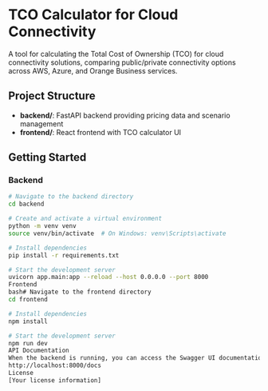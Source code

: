 # TCO Calculator for Cloud Connectivity

A tool for calculating the Total Cost of Ownership (TCO) for cloud connectivity solutions, comparing public/private connectivity options across AWS, Azure, and Orange Business services.

## Project Structure

- **backend/**: FastAPI backend providing pricing data and scenario management
- **frontend/**: React frontend with TCO calculator UI

## Getting Started

### Backend

```bash
# Navigate to the backend directory
cd backend

# Create and activate a virtual environment
python -m venv venv
source venv/bin/activate  # On Windows: venv\Scripts\activate

# Install dependencies
pip install -r requirements.txt

# Start the development server
uvicorn app.main:app --reload --host 0.0.0.0 --port 8000
Frontend
bash# Navigate to the frontend directory
cd frontend

# Install dependencies
npm install

# Start the development server
npm run dev
API Documentation
When the backend is running, you can access the Swagger UI documentation at:
http://localhost:8000/docs
License
[Your license information]
